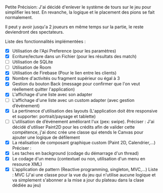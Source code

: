 Petite Précision: J'ai décidé d'enlever le système de tours sur le jeu pour simplifier les test. En revanche, la logique et le placement des pions se fait normalement.

Il peut y avoir jusqu'a 2 joueurs en même temps sur la partie, le reste deviendront des spectateurs.

Liste des fonctionnalités implémentées :
- [X] Utilisation de l'Api Preference (pour les paramètres)
- [X] Ecriture/lecture dans un Fichier (pour les résultats des match)
- [ ] Utilisation de SQLite
- [ ] Utilisation de Room
- [X] Utilisation de Firebase (Pour le lien entre les clients)
- [X] Nombre d'activités ou fragment supérieur ou égal à 3
- [X] Gestion du bouton Back (message pour confirmer que l'on veut réellement quitter l'application)
- [X] L'affichage d'une liste avec son adapter
- [ ] L'affichage d'une liste avec un custom adapter (avec gestion d’événement)
- [X] La pertinence d'utilisation des layouts (L'application doit être responsive et supporter: portrait/paysage et tablette)
- [ ] L'utilisation de d’événement améliorant l'ux (pex: swipe). Préciser : J'ai décidé d'utiliser Paint2D pour les crédits afin de valider cette compétence, j'ai donc crée une classe qui etends le Canvas pour ajouter une logique de défilement
- [X] La réalisation de composant graphique custom (Paint 2D, Calendrier,...) Préciser :
- [X] Les taches en background (codage du démarrage d'un thread)
- [X] Le codage d'un menu (contextuel ou non, utilisation d'un menu en resource XML)
- [X] L'application de pattern (Reactive programming, singleton, MVC,...) Liste : MVC (J'ai une classe pour la vue du jeu qui n'utilise aucune logique et va simplement s'abonner a la mise a jour du plateau dans la clase dédiée au jeu)

